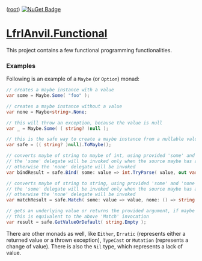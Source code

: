 ﻿([root](https://github.com/CalionVarduk/LfrlAnvil/blob/main/readme.md))
[![NuGet Badge](https://buildstats.info/nuget/LfrlAnvil.Functional)](https://www.nuget.org/packages/LfrlAnvil.Functional/)

# [LfrlAnvil.Functional](https://github.com/CalionVarduk/LfrlAnvil/tree/main/src/LfrlAnvil.Functional)

This project contains a few functional programming functionalities.

### Examples

Following is an example of a `Maybe` (or `Option`) monad:
```csharp
// creates a maybe instance with a value
var some = Maybe.Some( "foo" );

// creates a maybe instance without a value
var none = Maybe<string>.None;

// this will throw an exception, because the value is null
var _ = Maybe.Some( ( string? )null );

// this is the safe way to create a maybe instance from a nullable value
var safe = (( string? )null).ToMaybe();

// converts maybe of string to maybe of int, using provided 'some' and 'none' delegates
// the 'some' delegate will be invoked only when the source maybe has a value,
// otherwise the 'none' delegate will be invoked
var bindResult = safe.Bind( some: value => int.TryParse( value, out var r ) ? r : Maybe<int>.None, none: () => Maybe<int>.None );

// converts maybe of string to string, using provided 'some' and 'none' delegates
// the 'some' delegate will be invoked only when the source maybe has a value,
// otherwise the 'none' delegate will be invoked
var matchResult = safe.Match( some: value => value, none: () => string.Empty );

// gets an underlying value or returns the provided argument, if maybe does not have a value
// this is equivalent to the above 'Match' invocation
var result = safe.GetValueOrDefault( string.Empty );
```

There are other monads as well, like `Either`, `Erratic` (represents either a returned value or a thrown exception),
`TypeCast` or `Mutation` (represents a change of value). There is also the `Nil` type, which represents a lack of value.
